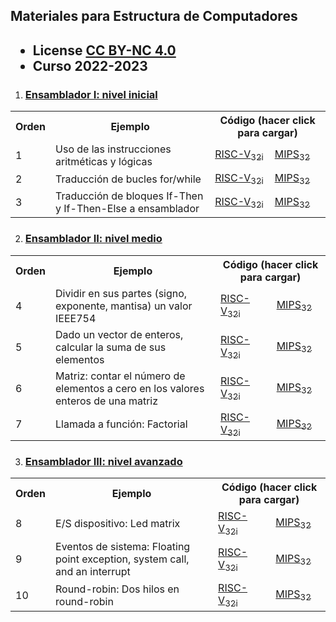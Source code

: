 ## Materiales para Estructura de Computadores

<html>
<h2><ul>
<li>License <a href="http:/creativecommons.org/licenses/by-nc/4.0/">CC BY-NC 4.0</a> </li>
<li>Curso 2022-2023</li>
</ul></h2>
</html>


1. ### <ins>Ensamblador I: nivel inicial</ins>

<html>
 <small>
 <table style="width:100%;" width="100%">
  <tr><th>Orden</th><th>Ejemplo</th><th colspan=2>Código (hacer click para cargar)</th></tr>

  <tr><td>1</td>
     <td>Uso de las instrucciones aritméticas y lógicas</td>
      <td>
      <a class="btn btn-outline-primary py-0 my-1 text-dark font-weight-bold text-justify" href="https://wepsim.github.io/wepsim/ws_dist/wepsim-classic.html?mode=ep&examples_set=Default-RISCV&example=0&simulator=assembly:register_file"><span class="rounded text-primary font-weight-bold">RISC-V<sub>32i</sub></span></a>
      </td>
      <td>
      <a class="btn btn-outline-primary py-0 my-1 text-dark font-weight-bold text-justify" href="https://wepsim.github.io/wepsim/ws_dist/wepsim-classic.html?mode=ep&examples_set=Default-MIPS&example=0&simulator=assembly:register_file"><span class="rounded text-primary font-weight-bold">MIPS<sub>32</sub></span></a>
      </td>
  </tr>

  <tr><td>2</td><td>Traducción de bucles for/while</td>
      <td>
      <a class="btn btn-outline-primary py-0 my-1 text-dark font-weight-bold text-justify" href="https://wepsim.github.io/wepsim/ws_dist/wepsim-classic.html?mode=ep&examples_set=Default-RISCV&example=2&simulator=assembly:register_file"><span class="rounded text-primary font-weight-bold">RISC-V<sub>32i</sub></span></a>
      </td>
      <td>
      <a class="btn btn-outline-primary py-0 my-1 text-dark font-weight-bold text-justify" href="https://wepsim.github.io/wepsim/ws_dist/wepsim-classic.html?mode=ep&examples_set=Default-MIPS&example=2&simulator=assembly:register_file"><span class="rounded text-primary font-weight-bold">MIPS<sub>32</sub></span></a>
      </td>
  </tr>

  <tr><td>3</td><td>Traducción de bloques If-Then y If-Then-Else a ensamblador</td>
      <td>
      <a class="btn btn-outline-primary py-0 my-1 text-dark font-weight-bold text-justify" href="https://wepsim.github.io/wepsim/ws_dist/wepsim-classic.html?mode=ep&examples_set=Default-RISCV&example=3&simulator=assembly:register_file"><span class="rounded text-primary font-weight-bold">RISC-V<sub>32i</sub></span></a>
      </td>
      <td>
      <a class="btn btn-outline-primary py-0 my-1 text-dark font-weight-bold text-justify" href="https://wepsim.github.io/wepsim/ws_dist/wepsim-classic.html?mode=ep&examples_set=Default-MIPS&example=3&simulator=assembly:register_file"><span class="rounded text-primary font-weight-bold">MIPS<sub>32</sub></span></a>
      </td>
  </tr>

 </table>
 </small>
</html>


2. ### <ins>Ensamblador II: nivel medio</ins>  

<html>
 <small>
 <table style="width:100%;" width="100%">
  <tr><th>Orden</th><th>Ejemplo</th><th colspan=2>Código (hacer click para cargar)</th></tr>

  <tr><td>4</td><td>Dividir en sus partes (signo, exponente, mantisa) un valor IEEE754</td>
      <td>
      <a class="btn btn-outline-primary py-0 my-1 text-dark font-weight-bold text-justify" href="https://wepsim.github.io/wepsim/ws_dist/wepsim-classic.html?mode=ep&examples_set=Default-RISCV&example=6&simulator=assembly:register_file"><span class="rounded text-primary font-weight-bold">RISC-V<sub>32i</sub></span></a>
      </td>
      <td>
      <a class="btn btn-outline-primary py-0 my-1 text-dark font-weight-bold text-justify" href="https://wepsim.github.io/wepsim/ws_dist/wepsim-classic.html?mode=ep&examples_set=Default-MIPS&example=5&simulator=assembly:register_file"><span class="rounded text-primary font-weight-bold">MIPS<sub>32</sub></span></a>
      </td>
  </tr>

  <tr><td>5</td><td>Dado un vector de enteros, calcular la suma de sus elementos</td>
      <td>
      <a class="btn btn-outline-primary py-0 my-1 text-dark font-weight-bold text-justify" href="https://wepsim.github.io/wepsim/ws_dist/wepsim-classic.html?mode=ep&examples_set=Default-RISCV&example=4&simulator=assembly:register_file"><span class="rounded text-primary font-weight-bold">RISC-V<sub>32i</sub></span></a>
      </td>
      <td>
      <a class="btn btn-outline-primary py-0 my-1 text-dark font-weight-bold text-justify" href="https://wepsim.github.io/wepsim/ws_dist/wepsim-classic.html?mode=ep&examples_set=Default-MIPS&example=4&simulator=assembly:register_file"><span class="rounded text-primary font-weight-bold">MIPS<sub>32</sub></span></a>
      </td>
  </tr>

  <tr><td>6</td><td>Matriz: contar el número de elementos a cero en los valores enteros de una matriz</td>
      <td>
      <a class="btn btn-outline-primary py-0 my-1 text-dark font-weight-bold text-justify" href="https://wepsim.github.io/wepsim/ws_dist/wepsim-classic.html?mode=ep&examples_set=Default-RISCV&example=7&simulator=assembly:register_file"><span class="rounded text-primary font-weight-bold">RISC-V<sub>32i</sub></span></a>
      </td>
      <td>
      <a class="btn btn-outline-primary py-0 my-1 text-dark font-weight-bold text-justify" href="https://wepsim.github.io/wepsim/ws_dist/wepsim-classic.html?mode=ep&examples_set=Default-MIPS&example=7&simulator=assembly:register_file"><span class="rounded text-primary font-weight-bold">MIPS<sub>32</sub></span></a>
      </td>
  </tr>

  <tr><td>7</td><td>Llamada a función: Factorial</td>
      <td>
      <a class="btn btn-outline-primary py-0 my-1 text-dark font-weight-bold text-justify" href="https://wepsim.github.io/wepsim/ws_dist/?mode=ep&examples_set=Default-RISCV&example=9&simulator=assembly:register_file"><span class="rounded text-primary font-weight-bold">RISC-V<sub>32i</sub></span></a>
      </td>
      <td>
      <a class="btn btn-outline-primary py-0 my-1 text-dark font-weight-bold text-justify" href="https://wepsim.github.io/wepsim/ws_dist/?mode=ep&examples_set=Default-MIPS&example=16&simulator=assembly:register_file"><span class="rounded text-primary font-weight-bold">MIPS<sub>32</sub></span></a>
      </td>
  </tr>

 </table>
 </small>
</html>


3. ### <ins>Ensamblador III: nivel avanzado</ins>  

<html>
 <small>
 <table style="width:100%;" width="100%">
  <tr><th>Orden</th><th>Ejemplo</th><th colspan=2>Código (hacer click para cargar)</th></tr>

  <tr><td>8</td><td>E/S dispositivo: Led matrix</td>
      <td>
      <a class="btn btn-outline-primary py-0 my-1 text-dark font-weight-bold text-justify" href="https://wepsim.github.io/wepsim/ws_dist/?mode=ep&examples_set=Default-RISCV&example=18&simulator=assembly:ledmatrix"><span class="rounded text-primary font-weight-bold">RISC-V<sub>32i</sub></span></a>
      </td>
      <td>
      <a class="btn btn-outline-primary py-0 my-1 text-dark font-weight-bold text-justify" href="https://wepsim.github.io/wepsim/ws_dist/?mode=ep&examples_set=Default-MIPS&example=14&simulator=assembly:ledmatrix"><span class="rounded text-primary font-weight-bold">MIPS<sub>32</sub></span></a>
      </td>
  </tr>

  <tr><td>9</td><td>Eventos de sistema: Floating point exception, system call, and an interrupt</td>
      <td>
      <a class="btn btn-outline-primary py-0 my-1 text-dark font-weight-bold text-justify" href="https://wepsim.github.io/wepsim/ws_dist/?mode=ep&examples_set=Default-RISCV&example=15&simulator=assembly:register_file"><span class="rounded text-primary font-weight-bold">RISC-V<sub>32i</sub></span></a>
      </td>
      <td>
      <a class="btn btn-outline-primary py-0 my-1 text-dark font-weight-bold text-justify" href="https://wepsim.github.io/wepsim/ws_dist/?mode=ep&examples_set=Default-MIPS&example=12&simulator=assembly:screen"><span class="rounded text-primary font-weight-bold">MIPS<sub>32</sub></span></a>
      </td>
  </tr>

  <tr><td>10</td><td>Round-robin: Dos hilos en round-robin</td>
      <td>
      <a class="btn btn-outline-primary py-0 my-1 text-dark font-weight-bold text-justify" href="https://wepsim.github.io/wepsim/ws_dist/?mode=ep&examples_set=Default-RISCV&example=19&simulator=assembly:screen"><span class="rounded text-primary font-weight-bold">RISC-V<sub>32i</sub></span></a>
      </td>
      <td>
      <a class="btn btn-outline-primary py-0 my-1 text-dark font-weight-bold text-justify" href="https://wepsim.github.io/wepsim/ws_dist/?mode=ep&examples_set=Default-MIPS&example=19&simulator=assembly:screen"><span class="rounded text-primary font-weight-bold">MIPS<sub>32</sub></span></a>
      </td>
  </tr>

 </table>
 </small>
</html>

